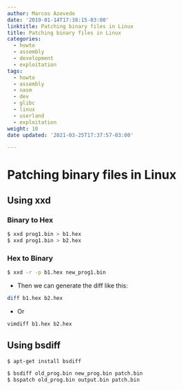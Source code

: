 ```yaml
---
author: Marcos Azevedo
date: '2019-01-14T17:38:15-03:00'
linktitle: Patching binary files in Linux
title: Patching binary files in Linux
categories:
  - howto
  - assembly
  - development
  - exploitation
tags:
  - howto
  - assembly
  - nasm
  - dev
  - glibc
  - linux
  - userland
  - exploitation
weight: 10
date updated: '2021-03-25T17:37:57-03:00'

---
```



# Patching binary files in Linux

## Using xxd

### Binary to Hex
```bash
$ xxd prog1.bin > b1.hex
$ xxd prog1.bin > b2.hex
```
### Hex to Binary
```bash
$ xxd -r -p b1.hex new_prog1.bin
```
* Then we can generate the diff like this:
```bash
diff b1.hex b2.hex
```

- Or
```bash
vimdiff b1.hex b2.hex
```

## Using bsdiff
```bash
$ apt-get install bsdiff

$ bsdiff old_prog.bin new_prog.bin patch.bin
$ bspatch old_prog.bin output.bin patch.bin
```